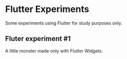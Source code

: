# Flutter Experiments
Some experiments using Flutter for study purposes only.

## Fluter experiment #1
A little monster made only with Flutter Widgets.
